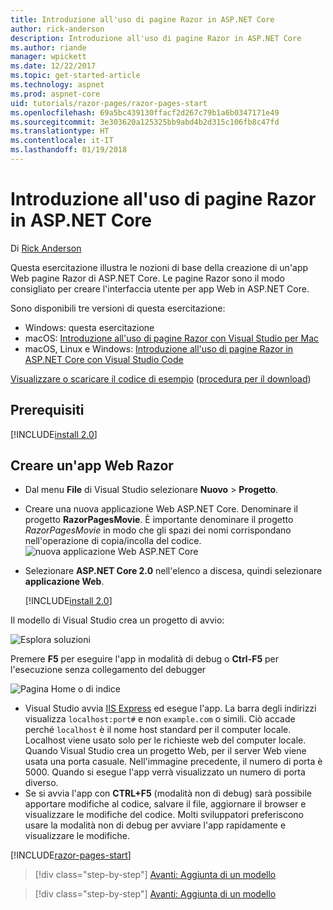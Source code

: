 ```yaml
---
title: Introduzione all'uso di pagine Razor in ASP.NET Core
author: rick-anderson
description: Introduzione all'uso di pagine Razor in ASP.NET Core
ms.author: riande
manager: wpickett
ms.date: 12/22/2017
ms.topic: get-started-article
ms.technology: aspnet
ms.prod: aspnet-core
uid: tutorials/razor-pages/razor-pages-start
ms.openlocfilehash: 69a5bc439130ffacf2d267c79b1a6b0347171e49
ms.sourcegitcommit: 3e303620a125325bb9abd4b2d315c106fb8c47fd
ms.translationtype: HT
ms.contentlocale: it-IT
ms.lasthandoff: 01/19/2018
---
```

# <a name="get-started-with-razor-pages-in-aspnet-core"></a>Introduzione all'uso di pagine Razor in ASP.NET Core

Di [Rick Anderson](https://twitter.com/RickAndMSFT)

Questa esercitazione illustra le nozioni di base della creazione di un'app Web pagine Razor di ASP.NET Core. Le pagine Razor sono il modo consigliato per creare l'interfaccia utente per app Web in ASP.NET Core.

Sono disponibili tre versioni di questa esercitazione:

* Windows: questa esercitazione
* macOS: [Introduzione all'uso di pagine Razor con Visual Studio per Mac](xref:tutorials/razor-pages-mac/razor-pages-start)
* macOS, Linux e Windows: [Introduzione all'uso di pagine Razor in ASP.NET Core con Visual Studio Code](xref:tutorials/razor-pages-vsc/razor-pages-start)

[Visualizzare o scaricare il codice di esempio](https://github.com/aspnet/Docs/tree/master/aspnetcore/tutorials/razor-pages/razor-pages-start/sample/RazorPagesMovie) ([procedura per il download](xref:tutorials/index#how-to-download-a-sample))

## <a name="prerequisites"></a>Prerequisiti

[!INCLUDE[install 2.0](../../includes/install2.0.md)]

## <a name="create-a-razor-web-app"></a>Creare un'app Web Razor

* Dal menu **File** di Visual Studio selezionare **Nuovo** > **Progetto**.
* Creare una nuova applicazione Web ASP.NET Core. Denominare il progetto **RazorPagesMovie**. È importante denominare il progetto *RazorPagesMovie* in modo che gli spazi dei nomi corrispondano nell'operazione di copia/incolla del codice.
  ![nuova applicazione Web ASP.NET Core](../../mvc/razor-pages/index/_static/np.png)
* Selezionare **ASP.NET Core 2.0** nell'elenco a discesa, quindi selezionare **applicazione Web**.

  [!INCLUDE[install 2.0](../../includes/dotnetcore-on-dotnetfx-vs.md)]

Il modello di Visual Studio crea un progetto di avvio:

![Esplora soluzioni](razor-pages-start/_static/se.png)

Premere **F5** per eseguire l'app in modalità di debug o **Ctrl-F5** per l'esecuzione senza collegamento del debugger

![Pagina Home o di indice](razor-pages-start/_static/home.png)

* Visual Studio avvia [IIS Express](https://docs.microsoft.com/iis/extensions/introduction-to-iis-express/iis-express-overview) ed esegue l'app. La barra degli indirizzi visualizza `localhost:port#` e non `example.com` o simili. Ciò accade perché `localhost` è il nome host standard per il computer locale. Localhost viene usato solo per le richieste web del computer locale. Quando Visual Studio crea un progetto Web, per il server Web viene usata una porta casuale. Nell'immagine precedente, il numero di porta è 5000. Quando si esegue l'app verrà visualizzato un numero di porta diverso.
* Se si avvia l'app con **CTRL+F5** (modalità non di debug) sarà possibile apportare modifiche al codice, salvare il file, aggiornare il browser e visualizzare le modifiche del codice. Molti sviluppatori preferiscono usare la modalità non di debug per avviare l'app rapidamente e visualizzare le modifiche.

[!INCLUDE[razor-pages-start](../../includes/RP/razor-pages-start.md)]

>[!div class="step-by-step"]
[Avanti: Aggiunta di un modello](xref:tutorials/razor-pages/model)

>[!div class="step-by-step"]
[Avanti: Aggiunta di un modello](xref:tutorials/razor-pages/model)
